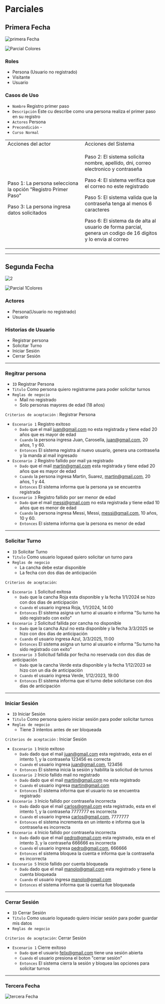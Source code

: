 # Parciales

## Primera Fecha
![primera Fecha](https://github.com/Fabian-Martinez-Rincon/Fabian-Martinez-Rincon/assets/55964635/6c0c0493-3d85-492f-89e6-c59e37372872)

![Parcial Colores](https://github.com/Fabian-Martinez-Rincon/IS1/assets/55964635/8e1ee15d-40ee-4e31-9592-3418bf4009a9)


### Roles
- Persona (Usuario no registrado)
- Visitante
- Usuario

### Casos de Uso

- `Nombre` Registro primer paso
- `Descripción` Este cu describe como una persona realiza el primer paso en su registro
- `Actores` Persona
- `Precondición` -
- `Curso Normal`

<table> <tr><td>Acciones del actor</td> <td>Acciones del Sistema</td></tr>
<td width="320">  

Paso 1: La persona selecciona la opción "Registro Primer Paso"

Paso 3: La persona ingresa datos solicitados 

</td><td width="320">

Paso 2: El sistema solicita nombre, apellido, dni, correo electronico y contraseña

Paso 4: El sistema verifica que el correo no este registrado

Paso 5: El sistema valida que la contraseña tenga al menos 6 caracteres

Paso 6: El sistema da de alta al usuario de forma parcial, genera un codigo de 16 digitos y lo envia al correo

</td></table>

---

## Segunda Fecha
  ![2](https://github.com/Fabian-Martinez-Rincon/Fabian-Martinez-Rincon/assets/55964635/a3c06772-cd17-4beb-8f19-b4d44f2df60a)


![Parcial 1Colores](https://github.com/Fabian-Martinez-Rincon/Fabian-Martinez-Rincon/assets/55964635/b61a35eb-39c5-448d-b06c-08434e5dfd08)


### Actores

- Persona(Usuario no registrado)
- Usuario

### Historias de Usuario
- Registrar persona
- Solicitar Turno
- Iniciar Sesión
- Cerrar Sesión

---

### Regitrar persona

- `ID` Registrar Persona
- `Titulo` Como persona quiero registrarme para poder solicitar turnos
- `Reglas de negocio`
  - Mail no registrado
  - Solo personas mayores de edad (18 años)

`Criterios de aceptación` : Registrar Persona
- `Escenario 1` Registro exitoso
  - `Dado` que el mail juan@gmail.com no esta registrada y tiene edad 20 años que es mayor de edad
  - `Cuando` la persona ingresa Juan, Carosella, juan@gmail.com, 20 años, 1 y 60.
  - `Entonces` El sistema registra al nuevo usuario, genera una contraseña y la manda al mail ingresado
- `Escenario 2` Registro fallido por mail ya registrado
  - `Dado` que el mail martin@gmail.com esta registrada y tiene edad 20 años que es mayor de edad
  - `Cuando` la persona ingresa Martin, Suarez, martin@gmail.com, 20 años, 1 y 44.
  - `Entonces` El sistema informa que la persona ya se encuentra registrada
- `Escenario 3` Registro fallido por ser menor de edad
  - `Dado` que el mail messi@gmail.com no esta registrada y tiene edad 10 años que es menor de edad
  - `Cuando` la persona ingresa Messi, Messi, messi@gmail.com, 10 años, 10 y 60.
  - `Entonces` El sistema informa que la persona es menor de edad

---

### Solicitar Turno

- `ID` Solicitar Turno
- `Titulo` Como usuario loguead quiero solicitar un turno para 
- `Reglas de negocio`
  - La cancha debe estar disponible
  - La fecha con dos dias de anticipación

`Criterios de aceptación`: 
- `Escenario 1` Solicitud exitosa
  - `Dado` que la cancha Roja esta disponible y la fecha 1/1/2024 se hizo con dos dias de anticipación
  - `Cuando` el usuario ingresa Roja, 1/1/2024, 14:00
  - `Entonces` El sistema asigna un turno al usuario e informa "Su turno ha sido registrado con exito"
- `Escenario 2` Solicitud fallida por cancha no disponible
  - `Dado` que la cancha Azul no esta disponible y la fecha 3/3/2025 se hizo con dos dias de anticipación
  - `Cuando` el usuario ingresa Azul, 3/3/2025, 11:00
  - `Entonces` El sistema asigna un turno al usuario e informa "Su turno ha sido registrado con exito"
- `Escenario 3` Solicitud fallida por fecha no reservada con dos dias de anticipación
  - `Dado` que la cancha Verde esta disponible y la fecha 1/12/2023 se hizo con un dia de anticipación
  - `Cuando` el usuario ingresa Verde, 1/12/2023, 19:00
  - `Entonces` El sistema informa que el turno debe solicitarse con dos dias de anticipación


---

### Iniciar Sesión
- `ID` Iniciar Sesión
- `Titulo` Como persona quiero iniciar sesión para poder solicitar turnos
- `Reglas de negocio`
  - Tiene 3 intentos antes de ser bloqueada

`Criterios de aceptación` : Iniciar Sesión

- `Escenario 1` Inicio exitoso
  - `Dado` dado que el mail juan@gmail.com esta registrado, esta en el intento 1, y la contraseña 123456 es correcta
  - `Cuando` el usuario ingresa juan@gmail.com, 123456
  - `Entonces` El sistema inicia la sesión y habilita la solicitud de turnos
- `Escenario 2` Inicio fallido mail no registrado
  - `Dado` dado que el mail martin@gmail.com no esta registrado
  - `Cuando` el usuario ingresa martin@gmail.com
  - `Entonces` El sistema informa que el usuario no se encuentra registrado
- `Escenario 3` Inicio fallido por contraseña incorrecta
  - `Dado` dado que el mail carlos@gmail.com esta registrado, esta en el intento 1, y la contraseña 7777777 es incorrecta
  - `Cuando` el usuario ingresa carlos@gmail.com, 7777777
  - `Entonces` el sistema incrementa en un intento e informa que la contraseña es incorrecta
- `Escenario 4` Inicio fallido por contraseña incorrecta
  - `Dado` dado que el mail pedro@gmail.com esta registrado, esta en el intento 3, y la contraseña 666666 es incorrecta
  - `Cuando` el usuario ingresa pedro@gmail.com, 666666
  - `Entonces` el sistema bloquea la cuenta e informa que la contraseña es incorrecta
- `Escenario 5` Inicio fallido por cuenta bloqueada
  - `Dado` dado que el mail manolo@gmail.com esta registrado y tiene la cuenta bloqueada
  - `Cuando` el usuario ingresa manolo@gmail.com
  - `Entonces` el sistema informa que la cuenta fue bloqueada

---

### Cerrar Sesión
- `ID` Cerrar Sesión
- `Titulo` Como usuario logueado quiero iniciar sesión para poder guardar mis datos
- `Reglas de negocio`

`Criterios de aceptación`: Cerrar Sesión
- `Escenario 1` Cierre exitoso
  - `Dado` que el usuario felix@gmail.com tiene una sesión abierta
  - `Cuando` el usuario presiona el boton "cerrar sesión"
  - `Entonces` El sistema cierra la sesión y bloquea las opciones para solicitar turnos

---

### Tercera Fecha
![tercera Fecha](https://github.com/Fabian-Martinez-Rincon/Fabian-Martinez-Rincon/assets/55964635/13dd77c6-cece-4afc-bdc5-2d159e461742)

